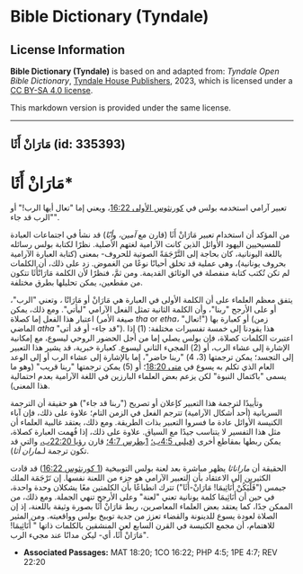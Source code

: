 # Bible Dictionary (Tyndale)

## License Information

**Bible Dictionary (Tyndale)** is based on and adapted from: _Tyndale Open Bible Dictionary_, [Tyndale House Publishers](https://tyndaleopenresources.com/), 2023, which is licensed under a [CC BY-SA 4.0 license](https://creativecommons.org/licenses/by-sa/4.0/legalcode.en).

This markdown version is provided under the same license.



--------------------------------

## مَارَانْ أَثَا (id: 335393)

مَارَانْ أَثَا\*
================

تعبير آرامي استخدمه بولس في [كورنثوس الأولى 16:22](https://ref.ly/1Cor16:22)، ويعني إما "تعال أيها الرب!" أو "الرب قد جاء".

من المؤكد أن استخدام تعبير مَارَانْ أَثَا (قارن مع *آمين،* و*أبّا*) قد نشأ في اجتماعات العبادة للمسيحيين اليهود الأوائل الذين كانت الآرامية لغتهم الأصلية. نظرًا لكتابة بولس رسائله باللغة اليونانية، كان بحاجة إلى التَّرْجَمَةً الصوتية للحروف\- بمعنى (كتابة العبارة الآرامية بحروف يونانية)، وهي عملية قد تخلق أحيانًا نوعًا من الغموض. زد على ذلك، أن الكلمات لم تكن تُكتب كتابة منفصلة في الوثائق القديمة. ومن ثمَّ، فنظرًا لأن الكلمة مَارَانْأَثَا تتكون من مقطعين، يمكن تحليلها بطرق مختلفة.

يتفق معظم العلماء على أن الكلمة الأولى في العبارة هي مَارَانْ أو مَارَانْا *،* وتعني "الرب"، أو على الأرجح "ربنا"، وأن الكلمة الثانية تمثل الفعل الآرامي "ليأتي". ومع ذلك، يمكن اعتبار هذا الفعل إما كصلاة (صيغة الأمر *tha* or *etha،* "تعال!") أو كعبارة بها (زمن الماضي *atha* "قد جاء\- أو قد أتى"). هذا يقودنا إلى خمسة تفسيرات مختلفة: (1\) إذا اعتبرت الكلمات كصلاة، فإن بولس يصلي إما من أجل الحضور الروحي ليسوع، مع إمكانية الإشارة إلى عشاء الرب، أو (2\) المجيء الثاني ليسوع. كعبارة خبرية، قد يشير هذا التعبير إلى التجسد؛ يمكن ترجمتها (3، 4\) "ربنا حاضر"، إما بالإشارة إلى عشاء الرب أو إلى الوعد العام الذي تكلم به يسوع في [متى 18:20](https://ref.ly/Matt18:20)؛ أو (5\) يمكن ترجمتها "ربنا قريب" (وهو ما يسمى "باكتمال النبوة" لكن يزعم بعض العلماء البارزين في اللغة الآرامية بعدم احتمالية هذا المعنى).

وتأييدًا لترجمة هذا التعبير كإعلان أو تصريح ("ربنا قد جاء") هو حقيقة أن الترجمة السريانية (أحد أشكال الآرامية) تترجم الفعل في الزمن التام؛ علاوة على ذلك، فإن آباء الكنيسة الأوائل عادة ما فسروا التعبير بذات الطريقة. ومع ذلك، يعتقد غالبية العلماء أن مثل هذا التفسير لا يتناسب جيدًا مع السياق. علاوة على ذلك، إذا فُهمت العبارة كصلاة، يمكن ربطها بمقاطع أخرى ([فيلبي 4:5ب؛](https://ref.ly/Phil4:5) [1بطرس 4:7؛](https://ref.ly/1Pet4:7) قارن [رؤيا 22:20ب،](https://ref.ly/Rev22:20) والتي قد تكون ترجمة لـ*ماران أثا*).

الحقيقة أن *ماراناثا* يظهر مباشرة بعد لعنة بولس التوبيخية ([1 كورنثوس 16:22](https://ref.ly/1Cor16:22)) قد قادت الكثيرين إلى الاعتقاد بأن التعبير الآرامي هو جزء من اللعنة نفسها. إن تَرْجَمَة الملك جيمس ("فَلْيَكُنْ أَنَاثِيمَا! مَارَانْ\-أَثَا") تترك انطباعًا بأن الكلمتين معًا يشكلان وحدة واحدة، في حين أن أَنَاثِيمَا كلمة يونانية تعني "لعنة" وعلى الأرجح تنهي الجملة. ومع ذلك، من الممكن جدًا، كما يعتقد بعض العلماء المعاصرين، ربط مَارَانْ أَثَا بصورة وثيقة باللعنة، إذ إن الصلاة لعودة يسوع للدينونة والقضاء تعزز من جدية توبيخ بولس وواقعيته. ومن المثير للاهتمام، أن مجمع الكنيسة في القرن السابع لعن المنشقين بالكلمات ذاتها " أَنَاثِيمَا! مَارَانْ أَثَا، أي\- ليكن مدانًا عند مجيء الرب".

* **Associated Passages:** MAT 18:20; 1CO 16:22; PHP 4:5; 1PE 4:7; REV 22:20

